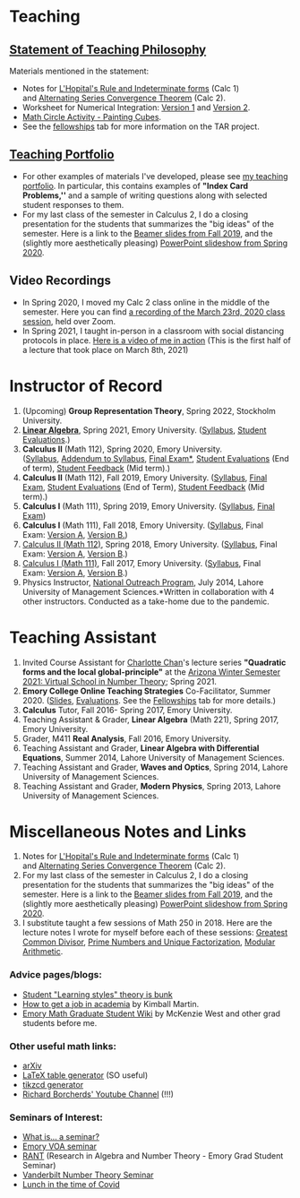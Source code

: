 # Teaching

## **[Statement of Teaching Philosophy](https://www.google.com/url?q=https%3A%2F%2Fwww.dropbox.com%2Fs%2Ftj44fbo777xutrk%2FKhaqan-TeachingStatement-2021.pdf%3Fdl%3D0&sa=D&sntz=1&usg=AFQjCNHcfR_8qZn_HT6dsRuQXKBINmjnVA)**

Materials mentioned in the statement:

- Notes for [L'Hopital's Rule and Indeterminate forms](https://www.google.com/url?q=https%3A%2F%2Fwww.dropbox.com%2Fs%2F9j6zc4e2ddy0t3w%2FLHopitals%2520rule%2520.pdf%3Fdl%3D0&sa=D&sntz=1&usg=AFQjCNGsJKrY32LB4m8CdpTUKS4coTKExQ) (Calc 1) and [Alternating Series Convergence Theorem](https://www.google.com/url?q=https%3A%2F%2Fwww.dropbox.com%2Fs%2Fl0c7mcsi9lilbry%2F%25C2%25A7%252011.5%2520Alternating%2520series%2520tests.pdf%3Fdl%3D0&sa=D&sntz=1&usg=AFQjCNFJAV6xe887a8cOJuuttcxEiC6sMQ) (Calc 2).
- Worksheet for Numerical Integration: [Version 1](https://www.google.com/url?q=https%3A%2F%2Fwww.dropbox.com%2Fs%2F18iawvtwpac5rt2%2F007-Calculus2-Fall2019-7.7-ApproximateIntegration.pdf%3Fdl%3D0&sa=D&sntz=1&usg=AFQjCNFcZ_72KYxF4PYiP2aOIUjTKqQC7w) and [Version 2](https://www.google.com/url?q=https%3A%2F%2Fwww.dropbox.com%2Fs%2Fqrprhlc12fhcrsh%2F007-Calculus2-Fall2019-7.7-ApproximateIntegrationV2.pdf%3Fdl%3D0&sa=D&sntz=1&usg=AFQjCNGdm-8awykF_o8d38v9UOpw4MusEA).
- [Math Circle Activity - Painting Cubes](https://www.google.com/url?q=https%3A%2F%2Fwww.dropbox.com%2Fs%2Fmev1gz8yr33na9p%2FEMC%2520Cubing%2520Cubes.pdf%3Fdl%3D0&sa=D&sntz=1&usg=AFQjCNHGvYBaae05d0OWLMAgAmBnAyy87A).
- See the [fellowships](https://sites.google.com/u/0/d/0B5FlvZDyHIOiQUdtczM3TVc4Yzg/p/1mAy0X4wTBgetbLWYDIBYL2tY5PMeSBi_/preview?resourcekey=0-rdLTUG4L024dGHAVdCOovA&authuser=0) tab for more information on the TAR project.

## **[Teaching Portfolio](https://www.google.com/url?q=https%3A%2F%2Fwww.dropbox.com%2Fs%2Fae3yootcd88hbwf%2FKhaqan-TeachingPortfolio-2021.pdf%3Fdl%3D0&sa=D&sntz=1&usg=AFQjCNESLe1k5J-XifLc90h9AttJuBSfXw)**

- For other examples of materials I've developed, please see [my teaching portfolio](https://www.google.com/url?q=https%3A%2F%2Fwww.dropbox.com%2Fs%2Fae3yootcd88hbwf%2FKhaqan-TeachingPortfolio-2021.pdf%3Fdl%3D0&sa=D&sntz=1&usg=AFQjCNESLe1k5J-XifLc90h9AttJuBSfXw). In particular, this contains examples of **"Index Card Problems,''** and a sample of writing questions along with selected student responses to them.
- For my last class of the semester in Calculus 2, I do a closing presentation for the students that summarizes the "big ideas" of the semester. Here is a link to the [Beamer slides from Fall 2019](https://www.google.com/url?q=https%3A%2F%2Fwww.dropbox.com%2Fs%2F0dicavq4uj09gby%2FCalculus%2520II%2520%25E2%2580%2593%2520Big%2520TakeAways.pdf%3Fdl%3D0&sa=D&sntz=1&usg=AFQjCNFfgsjGmoUzdsm6gE4Cyl0YJnxsmQ), and the (slightly more aesthetically pleasing) [PowerPoint slideshow from Spring 2020](https://www.google.com/url?q=https%3A%2F%2Fwww.dropbox.com%2Fs%2Fletsbobtc6o4z5j%2FCalculus%2520II%2520%25E2%2580%2593%2520Big%2520TakeAways.ppsx%3Fdl%3D1&sa=D&sntz=1&usg=AFQjCNHN_2sx_xZwLW2Q2CeF8O-FUrawhA).

## **Video Recordings**

- In Spring 2020, I moved my Calc 2 class online in the middle of the semester. Here you can find [a recording of the March 23rd, 2020 class session](https://www.google.com/url?q=https%3A%2F%2Fwww.dropbox.com%2Fs%2F8iu2x3ejie3wf1n%2FGMT20200323-135229_Maryam-Kha_1280x720.mp4%3Fdl%3D0&sa=D&sntz=1&usg=AFQjCNEl8GO9QdnO2sbmbEBlVvqw8cYtNA), held over Zoom.
- In Spring 2021, I taught in-person in a classroom with social distancing protocols in place. [Here is a video of me in action](https://www.google.com/url?q=https%3A%2F%2Fwww.dropbox.com%2Fs%2Fedgqgoo3pp0ert2%2FLinearAlgebraLecture.mp4%3Fdl%3D0&sa=D&sntz=1&usg=AFQjCNFUxBn4pU2Rbl8_lEz1xPICgdBC_A) (This is the first half of a lecture that took place on March 8th, 2021)

# **Instructor of Record**

1. (Upcoming) **Group Representation Theory**, Spring 2022, Stockholm University.
2. **[Linear Algebra](https://sites.google.com/u/0/d/0B5FlvZDyHIOiQUdtczM3TVc4Yzg/p/1Mj0S-Zt3kGb-ca7M85aqQr5IvGNm9Ahc/preview?resourcekey=0-rdLTUG4L024dGHAVdCOovA&authuser=0)**, Spring 2021, Emory University. ([Syllabus](https://www.google.com/url?q=https%3A%2F%2Fwww.dropbox.com%2Fs%2F5mcq1893b7la7ud%2FMaryamKhaqan-LinearAlgebraSyllabus-Jan23.pdf%3Fdl%3D0&sa=D&sntz=1&usg=AFQjCNFdJCUpzIBoA3ZJM4O2fadx53dVFA), [Student Evaluations](https://www.google.com/url?q=https%3A%2F%2Fwww.dropbox.com%2Fs%2Fuhelcchq8pp511c%2FSp21-Khaqan-Math%2520221-7.pdf%3Fdl%3D0&sa=D&sntz=1&usg=AFQjCNFDML6pUR7nKgYb1uHlvyTE3nkytA).)
3. **Calculus II** (Math 112), Spring 2020, Emory University. ([Syllabus](https://www.google.com/url?q=https%3A%2F%2Fwww.dropbox.com%2Fs%2Fazeap77ol1uiebd%2FKhaqan_Syllabus_Math_112_Spring_2020.pdf%3Fdl%3D0&sa=D&sntz=1&usg=AFQjCNEmnrq-GJxOdjcgBqG9CrrG3rWUUQ), [Addendum to Syllabus](https://www.google.com/url?q=https%3A%2F%2Fwww.dropbox.com%2Fs%2F4ciccbpp2tkuajl%2FKhaqan_Syllabus_ADDENDUM_Math_112_Spring_2020.pdf%3Fdl%3D0&sa=D&sntz=1&usg=AFQjCNGTJFH6E1arZbMlhe2NUOaIi-xs8A), [Final Exam*](https://www.google.com/url?q=https%3A%2F%2Fwww.dropbox.com%2Fs%2Fjoj16nhwn091cnj%2FKhaqan_FinalExam_Math_112_Spring_2020.pdf%3Fdl%3D0&sa=D&sntz=1&usg=AFQjCNEUV1VzvqXAvv0Yt7r_KvkNiwVDGg), [Student Evaluations](https://www.google.com/url?q=https%3A%2F%2Fwww.dropbox.com%2Fs%2Ftjfh1r54w5t25tx%2FMATH-112-6CalculusII-Spring2020_MaryamKhaqan%2520%25282%2529.pdf%3Fdl%3D0&sa=D&sntz=1&usg=AFQjCNElh0zhBI58dYosFJmtfAFJxlsjCg) (End of term), [Student Feedback](https://www.google.com/url?q=https%3A%2F%2Fwww.dropbox.com%2Fs%2F63cx776gswnnsbv%2FMATH-112-6CalculusII-Spring2020_MaryamKhaqan.pdf%3Fdl%3D0&sa=D&sntz=1&usg=AFQjCNEwzfLvkjd5yjM5JM-c19WPiawvqg) (Mid term).)
4. **Calculus II** (Math 112), Fall 2019, Emory University. ([Syllabus](https://www.google.com/url?q=https%3A%2F%2Fwww.dropbox.com%2Fs%2Fyyl7ts3n3j9pjhc%2FKhaqan_Syllabus_Math_112_Fall_2019____MW.pdf%3Fdl%3D0&sa=D&sntz=1&usg=AFQjCNFOxx-KLodFcYxG2Zy57sGuwaNJcg), [Final Exam](https://www.google.com/url?q=https%3A%2F%2Fwww.dropbox.com%2Fs%2Fz2khiqtbe3agd49%2FKhaqan_FinalExam_Math_112_Fall_2019.pdf%3Fdl%3D0&sa=D&sntz=1&usg=AFQjCNGaAhGfs6ks-OGTDIP7mxY5-JcX_Q), [Student Evaluations](https://www.google.com/url?q=https%3A%2F%2Fwww.dropbox.com%2Fs%2Fgy4ho2l5jhc69r4%2FMATH-112-3CalculusII-Fall2019_MaryamKhaqan.pdf%3Fdl%3D0&sa=D&sntz=1&usg=AFQjCNHTHgLnmX0Q5HZ7VPTKY3qJOCOrWA) (End of Term), [Student Feedback](https://www.google.com/url?q=https%3A%2F%2Fwww.dropbox.com%2Fs%2Fijqjdilj1e9bzun%2FMATH-112-3CalculusII-Fall2019_MaryamKhaqan.pdf%3Fdl%3D0&sa=D&sntz=1&usg=AFQjCNH88yV4HjGvvcwJejqFNSn3x4PH9w) (Mid term).)
5. **Calculus I** (Math 111), Spring 2019, Emory University. ([Syllabus](https://www.google.com/url?q=https%3A%2F%2Fwww.dropbox.com%2Fs%2Fiwq6447o5mia2p3%2FKhaqan_Syllabus_Math_111_Spring_2019.pdf%3Fdl%3D0&sa=D&sntz=1&usg=AFQjCNEwtPP92lIfToTHhrH7gl70kd7Rvw), [Final Exam](https://www.google.com/url?q=https%3A%2F%2Fwww.dropbox.com%2Fs%2F2hcji4jda5gfb9s%2FKhaqan_FinalExam_Math_111_Spring_2019.pdf%3Fdl%3D0&sa=D&sntz=1&usg=AFQjCNHxpJ3kVIq_8jnl6U9FT5uguwOAfw))
6. **Calculus I** (Math 111), Fall 2018, Emory University. ([Syllabus](https://www.google.com/url?q=https%3A%2F%2Fwww.dropbox.com%2Fs%2Frmixu535o53n41y%2FKhaqan_Syllabus_Math_111_Fall_2018.pdf%3Fdl%3D0&sa=D&sntz=1&usg=AFQjCNHTS6we1_pbnZto7ux_y5uMTCPv4A), Final Exam: [Version A](https://www.google.com/url?q=https%3A%2F%2Fwww.dropbox.com%2Fs%2F1zhvkybfnsv28we%2FKhaqan_FinalExam_Math_111_Fall_2018_VersionA.pdf%3Fdl%3D0&sa=D&sntz=1&usg=AFQjCNGTTzS6MQxmNVdg3C-24Y-kRje7Pw), [Version B.](https://www.google.com/url?q=https%3A%2F%2Fwww.dropbox.com%2Fs%2Fvmf517ls9aymh25%2FKhaqan_FinalExam_Math_111_Fall_2018_VersionB.pdf%3Fdl%3D0&sa=D&sntz=1&usg=AFQjCNHY6hKtyxznh4nQWvOrZVzSkG5WDA))
7. [Calculus II (Math 112)](https://sites.google.com/u/0/d/0B5FlvZDyHIOiQUdtczM3TVc4Yzg/p/1pa7ZKTIVk7VHkbMyaAwpN3wNNuEJdOLU/preview?resourcekey=0-rdLTUG4L024dGHAVdCOovA&authuser=0), Spring 2018, Emory University. ([Syllabus](https://www.google.com/url?q=https%3A%2F%2Fwww.dropbox.com%2Fs%2F1smjcuu723dciwj%2FKhaqan_Syllabus_Math_112_Spring_2018.pdf%3Fdl%3D0&sa=D&sntz=1&usg=AFQjCNG5P79LDi-JCieXNjDO_oN5f0-7Bg), Final Exam: [Version A](https://www.google.com/url?q=https%3A%2F%2Fwww.dropbox.com%2Fs%2Foh4hzhir2ljrgxw%2FKhaqan_FinalExam_Math_112_Spring_2018_VersionA.pdf%3Fdl%3D0&sa=D&sntz=1&usg=AFQjCNGIoqaeIovWlt8lPcWefdpFsr7x_w), [Version B](https://www.google.com/url?q=https%3A%2F%2Fwww.dropbox.com%2Fs%2Fryzybqyrmixffhm%2FKhaqan_FinalExam_Math_112_Spring_2018_VersionB.pdf%3Fdl%3D0&sa=D&sntz=1&usg=AFQjCNEvr-MMRMnm35jlC6FPQCCxsMGixQ).)
8. [Calculus I (Math 111)](https://sites.google.com/u/0/d/0B5FlvZDyHIOiQUdtczM3TVc4Yzg/p/0B5FlvZDyHIOidFBsYU9YdXRScjg/preview?resourcekey=0-rdLTUG4L024dGHAVdCOovA&authuser=0), Fall 2017, Emory University. ([Syllabus](https://www.google.com/url?q=https%3A%2F%2Fwww.dropbox.com%2Fs%2Fvr6t2gsnii3689f%2FKhaqan_Syllabus_Math_111_Fall_2017.pdf%3Fdl%3D0&sa=D&sntz=1&usg=AFQjCNEiPhhE8hf5I_25CCp8VHF0w5qHyg), Final Exam: [Version A](https://www.google.com/url?q=https%3A%2F%2Fwww.dropbox.com%2Fs%2Fldx9oh1qq4zgpf3%2FKhaqan_FinalExam_Math_111_Fall_2017.pdf%3Fdl%3D0&sa=D&sntz=1&usg=AFQjCNHwacKNKu_C6sxrYG860b-OJ3EHVQ), [Version B](https://www.google.com/url?q=https%3A%2F%2Fwww.dropbox.com%2Fs%2F8il5o2dqqsgukrn%2FKhaqan_FinalExam_Math_111_Fall_2017_VersionB.pdf%3Fdl%3D0&sa=D&sntz=1&usg=AFQjCNGgQ2KbR9AUMWXT_hjmgSSnK-a0MA).)
9. Physics Instructor, [National Outreach Program](https://www.google.com/url?q=https%3A%2F%2Fnop.lums.edu.pk%2F&sa=D&sntz=1&usg=AFQjCNHvRqFBj3rdiIPP_GISStkvs7UrcA), July 2014, Lahore University of Management Sciences.*Written in collaboration with 4 other instructors. Conducted as a take-home due to the pandemic.

# **Teaching Assistant**

1. Invited Course Assistant for [Charlotte Chan](http://www.google.com/url?q=http%3A%2F%2Fmath.mit.edu%2F~charchan%2F&sa=D&sntz=1&usg=AFQjCNGePib6AJ-rTyE9Z_S4JOcOgxJlnQ)'s lecture series **"Quadratic forms and the local global-principle"** at the [Arizona Winter Semester 2021: Virtual School in Number Theory](https://www.google.com/url?q=https%3A%2F%2Fwww.math.arizona.edu%2F~swc%2F&sa=D&sntz=1&usg=AFQjCNFbFj0QhXDGHugu0WTsF83SXQoQJQ); Spring 2021.
2. **Emory College Online Teaching Strategies** Co-Facilitator, Summer 2020. ([Slides](https://www.google.com/url?q=https%3A%2F%2Fwww.dropbox.com%2Fsh%2Fldce01sanytwwzb%2FAAD2xWhYqUGPZ2LKIZZxF0eKa%3Fdl%3D0&sa=D&sntz=1&usg=AFQjCNGlnVVXq-UuzoRYGniN9odZVwgzpA), [Evaluations](https://www.google.com/url?q=https%3A%2F%2Fwww.dropbox.com%2Fs%2F3hps0urjp4h1390%2FCohort%25205%2520June%25202020%2520ECOTS%2520Evaluation.pdf%3Fdl%3D0&sa=D&sntz=1&usg=AFQjCNEgWSe8TYg2ijrPg7XJZ7xEocuQyQ). See the [Fellowships](https://sites.google.com/u/0/d/0B5FlvZDyHIOiQUdtczM3TVc4Yzg/p/1mAy0X4wTBgetbLWYDIBYL2tY5PMeSBi_/preview?resourcekey=0-rdLTUG4L024dGHAVdCOovA&authuser=0) tab for more details.)
3. **Calculus** Tutor, Fall 2016- Spring 2017, Emory University.
4. Teaching Assistant & Grader, **Linear Algebra** (Math 221), Spring 2017, Emory University.
5. Grader, M411 **Real Analysis**, Fall 2016, Emory University.
6. Teaching Assistant and Grader, **Linear Algebra with Differential Equations**, Summer 2014, Lahore University of Management Sciences.
7. Teaching Assistant and Grader, **Waves and Optics**, Spring 2014, Lahore University of Management Sciences.
8. Teaching Assistant and Grader, **Modern Physics**, Spring 2013, Lahore University of Management Sciences.

# **Miscellaneous Notes and Links**

1. Notes for [L'Hopital's Rule and Indeterminate forms](https://www.google.com/url?q=https%3A%2F%2Fwww.dropbox.com%2Fs%2F9j6zc4e2ddy0t3w%2FLHopitals%2520rule%2520.pdf%3Fdl%3D0&sa=D&sntz=1&usg=AFQjCNGsJKrY32LB4m8CdpTUKS4coTKExQ) (Calc 1) and [Alternating Series Convergence Theorem](https://www.google.com/url?q=https%3A%2F%2Fwww.dropbox.com%2Fs%2Fl0c7mcsi9lilbry%2F%25C2%25A7%252011.5%2520Alternating%2520series%2520tests.pdf%3Fdl%3D0&sa=D&sntz=1&usg=AFQjCNFJAV6xe887a8cOJuuttcxEiC6sMQ) (Calc 2).
2. For my last class of the semester in Calculus 2, I do a closing presentation for the students that summarizes the "big ideas" of the semester. Here is a link to the [Beamer slides from Fall 2019](https://www.google.com/url?q=https%3A%2F%2Fwww.dropbox.com%2Fs%2F0dicavq4uj09gby%2FCalculus%2520II%2520%25E2%2580%2593%2520Big%2520TakeAways.pdf%3Fdl%3D0&sa=D&sntz=1&usg=AFQjCNFfgsjGmoUzdsm6gE4Cyl0YJnxsmQ), and the (slightly more aesthetically pleasing) [PowerPoint slideshow from Spring 2020](https://www.google.com/url?q=https%3A%2F%2Fwww.dropbox.com%2Fs%2Fletsbobtc6o4z5j%2FCalculus%2520II%2520%25E2%2580%2593%2520Big%2520TakeAways.ppsx%3Fdl%3D1&sa=D&sntz=1&usg=AFQjCNHN_2sx_xZwLW2Q2CeF8O-FUrawhA).
3. I substitute taught a few sessions of Math 250 in 2018. Here are the lecture notes I wrote for myself before each of these sessions: [Greatest Common Divisor](https://www.google.com/url?q=https%3A%2F%2Fwww.dropbox.com%2Fs%2F8v5n0be3d1imoqc%2FDivisionAlgorithm.pdf%3Fdl%3D0&sa=D&sntz=1&usg=AFQjCNEAT3NDn1mxsn-bTW7acIRaZCavug), [Prime Numbers and Unique Factorization](https://www.google.com/url?q=https%3A%2F%2Fwww.dropbox.com%2Fs%2F22skc2tzyw1z0yh%2FPrimeNumbers%2526UniqueFactorization.pdf%3Fdl%3D0&sa=D&sntz=1&usg=AFQjCNG6X4_mP86JnJghs7QBwUt8YaaNGQ), [Modular Arithmetic](https://www.google.com/url?q=https%3A%2F%2Fwww.dropbox.com%2Fs%2Frs8baeucs2r19ki%2FModularArithmetic.pdf%3Fdl%3D0&sa=D&sntz=1&usg=AFQjCNGTL4h97x9CeXZh8s9rFZ7tzoe9jA).

### **Advice pages/blogs:**

- [Student "Learning styles" theory is bunk](https://www.google.com/url?q=https%3A%2F%2Flarrycuban.wordpress.com%2F2012%2F04%2F15%2Fstudent-learning-styles-theory-is-bunk-daniel-willingham%2F&sa=D&sntz=1&usg=AFQjCNFb2PdztgZi2duKsoVadC_9JbHECg)
- [How to get a job in academia](https://www.google.com/url?q=https%3A%2F%2Fmath.ou.edu%2F~kmartin%2Fcareer-ad.html&sa=D&sntz=1&usg=AFQjCNHiU5uA7rM9HXSBxG4NBVg4gqmAlQ) by Kimball Martin.
- [Emory Math Graduate Student Wiki](https://www.google.com/url?q=https%3A%2F%2Fsites.google.com%2Fsite%2Femorymathcsgrads%2Fhome&sa=D&sntz=1&usg=AFQjCNGMr6NYMsai8rStWYbYd6yjW5NBJQ) by McKenzie West and other grad students before me.

### **Other useful math links:**

- [arXiv](https://www.google.com/url?q=https%3A%2F%2Farxiv.org%2F&sa=D&sntz=1&usg=AFQjCNG3FzLsfEQt_Qh-Yn-ahCrunITeUg)
- [LaTeX table generator](https://www.google.com/url?q=https%3A%2F%2Fwww.tablesgenerator.com%2F&sa=D&sntz=1&usg=AFQjCNFjV0KWwbcVhM1CVwYlKd6JtZmFoQ) (SO useful)
- [tikzcd generator](https://www.google.com/url?q=https%3A%2F%2Ftikzcd.yichuanshen.de%2F&sa=D&sntz=1&usg=AFQjCNHAKbnhCuV5_kquQuiJ9Q81NBaxuw)
- [Richard Borcherds' Youtube Channel](https://www.youtube.com/channel/UCIyDqfi_cbkp-RU20aBF-MQ/) (!!!)

### **Seminars of Interest:**

- [What is... a seminar?](https://www.google.com/url?q=https%3A%2F%2Fsites.google.com%2Fview%2Fwhatisaseminar&sa=D&sntz=1&usg=AFQjCNGHPlvFsu2n6Z0lzvfq9MUeeiBxkw)
- [Emory VOA seminar](https://www.google.com/url?q=https%3A%2F%2Fsites.google.com%2Fsite%2Femoryvoa%2Fhome%3Ffbclid%3DIwAR3q00K9X_gKjTaIKIeA5kEGYC576G0GWgIFCFAkYhokw12RUZ6WYxR4uUc&sa=D&sntz=1&usg=AFQjCNFarUPt3nPSLPWw9sc_PPOmhIs5sw)
- [RANT](https://www.google.com/url?q=https%3A%2F%2Fsites.google.com%2Fview%2Femorygradalgntseminar%2Fhome&sa=D&sntz=1&usg=AFQjCNF79S2fSXPgJwKAaiwrLb-Zp1GkqA) (Research in Algebra and Number Theory - Emory Grad Student Seminar)
- [Vanderbilt Number Theory Seminar](https://www.google.com/url?q=https%3A%2F%2Fmy.vanderbilt.edu%2Fnumbertheory%2F&sa=D&sntz=1&usg=AFQjCNFdEueNuanw-xMtjhaPHOe263sjQQ)
- [Lunch in the time of Covid](https://www.google.com/url?q=https%3A%2F%2Fwww.andrewkobin.com%2Flunch-in-the-time-of-covid&sa=D&sntz=1&usg=AFQjCNGtkpGWDxaj_qMYKCSApl0Sp0d8Bg)